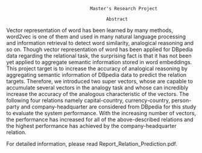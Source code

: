 
                                   Master's Research Project
                                   
                                         Abstract
Vector representation of word has been learned by many methods,  word2vec is one of them and used in many natural language processing and information retrieval to detect word similarity, analogical reasoning and so on. Though vector representation of word has been applied for DBpedia data regarding the relational task, the surprising fact is that it has not been yet applied to aggregate semantic information stored in word embeddings. This project target is to increase the accuracy of analogical reasoning by aggregating semantic information of DBpedia data to predict the relation targets. Therefore, we introduced two super vectors, whose are capable to accumulate several vectors in the analogy task and whose can incredibly increase the accuracy of the analogous characteristic of the vectors.  The following four relations namely capital-country, currency-country, person-party and company-headquarter are considered from DBpedia for this study to evaluate the system performance. With the increasing number of vectors, the performance has increased for all of the above-described relations and the highest performance has achieved by the company-headquarter relation.

For detailed information, please read Report_Relation_Prediction.pdf.
